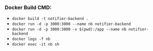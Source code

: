 ### Docker Build CMD:

- `docker build -t notifier-backend .`
- `docker run -d -p 3000:3000 --name nb notifier-backend`
- `docker run -d -p 3000:3000 -v $(pwd):/app --name nb notifier-backend`
- `docker logs -f nb`
- `docker exec -it nb sh`
